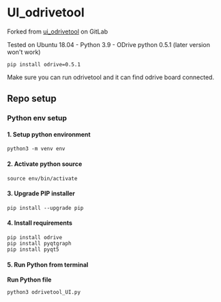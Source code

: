 # UI_odrivetool

Forked from [ui_odrivetool](https://gitlab.com/p87942130/ui_odrivetool) on GitLab

Tested on Ubuntu 18.04 - Python 3.9 - ODrive python 0.5.1 (later version won't work)

```shell
pip install odrive=0.5.1
```

Make sure you can run odrivetool and it can find odrive board connected.

## Repo setup

### Python env setup

#### 1. Setup python environment
```
python3 -m venv env
```
#### 2. Activate python source
```
source env/bin/activate
```

#### 3. Upgrade PIP installer
```
pip install --upgrade pip
```

#### 4. Install requirements

```
pip install odrive
pip install pyqtgraph
pip install pyqt5
```

#### 5. Run Python from terminal

**Run Python file**
```
python3 odrivetool_UI.py
```
